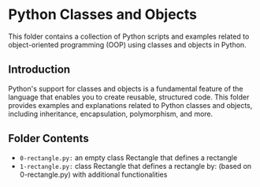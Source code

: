 # Python Classes and Objects

This folder contains a collection of Python scripts and examples related to object-oriented programming (OOP) using classes and objects in Python.

## Introduction

Python's support for classes and objects is a fundamental feature of the language that enables you to create reusable, structured code. This folder provides examples and explanations related to Python classes and objects, including inheritance, encapsulation, polymorphism, and more.

## Folder Contents
- `0-rectangle.py:` an empty class Rectangle that defines a rectangle
- `1-rectangle.py:`  class Rectangle that defines a rectangle by: (based on 0-rectangle.py) with additional functionalities
